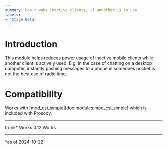 ```yaml
---
summary: Don't wake inactive clients, if annother is in use.
labels:
- 'Stage-Beta'
...
```


# Introduction

This module helps reduces power usage of inactive mobile clients while
another client is actively used. E.g. in the case of chatting on a
desktop computer, instantly pushing messages to a phone in someones
pocket is not the best use of radio time.

# Compatibility

Works with [mod_csi_simple][doc:modules:mod_csi_simple] which is
included with Prosody.

  ------- --------------
  trunk*   Works
  0.12     Works
  ------- --------------

*as of 2024-10-22
